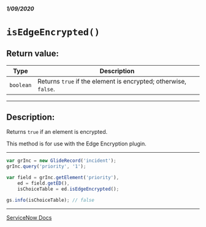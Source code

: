 ##### 1/09/2020
# `isEdgeEncrypted()`
## Return value:
| Type | Description |
|---|---|
| `boolean` | Returns `true` if the element is encrypted; otherwise, `false`. |

---

## Description:
Returns `true` if an element is encrypted.

This method is for use with the Edge Encryption plugin.

---

```js
var grInc = new GlideRecord('incident');
grInc.query('priority', '1');

var field = grInc.getElement('priority'),
    ed = field.getED(),
    isChoiceTable = ed.isEdgeEncrypted();

gs.info(isChoiceTable); // false
```

---

[ServiceNow Docs](https://developer.servicenow.com/app.do#!/api_doc?v=newyork&id=r_ScopedGlideElementDescriptorIsEdgeEncrypted)